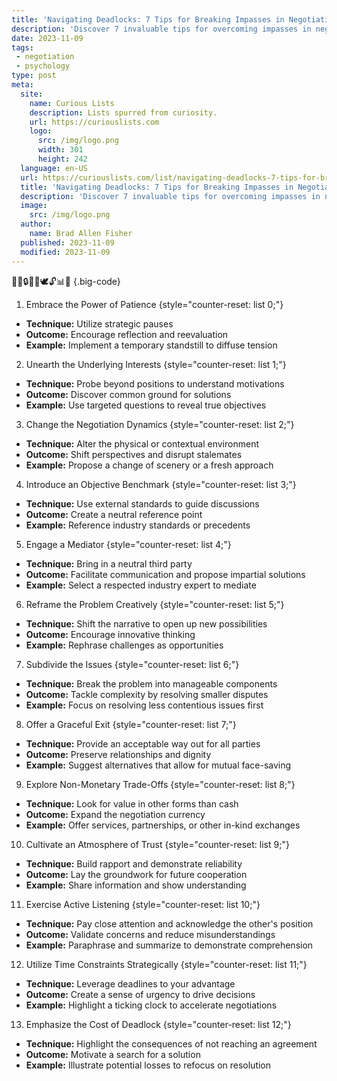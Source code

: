 ```yaml
---
title: 'Navigating Deadlocks: 7 Tips for Breaking Impasses in Negotiations'
description: 'Discover 7 invaluable tips for overcoming impasses in negotiations. Unlock effective strategies to navigate deadlocks and achieve successful outcomes.'
date: 2023-11-09
tags:
 - negotiation
 - psychology
type: post
meta:
  site:
    name: Curious Lists
    description: Lists spurred from curiosity.
    url: https://curiouslists.com
    logo:
      src: /img/logo.png
      width: 301
      height: 242
  language: en-US
  url: https://curiouslists.com/list/navigating-deadlocks-7-tips-for-breaking-impasses-in-negotiations
  title: 'Navigating Deadlocks: 7 Tips for Breaking Impasses in Negotiations'
  description: 'Discover 7 invaluable tips for overcoming impasses in negotiations. Unlock effective strategies to navigate deadlocks and achieve successful outcomes.'
  image:
    src: /img/logo.png
  author:
    name: Brad Allen Fisher
  published: 2023-11-09
  modified: 2023-11-09
---
```



🤝🔄🔒👥💡🕊️🔓📊📝 {.big-code}

1. Embrace the Power of Patience {style="counter-reset: list 0;"}
  - **Technique:** Utilize strategic pauses
  - **Outcome:** Encourage reflection and reevaluation
  - **Example:** Implement a temporary standstill to diffuse tension

2. Unearth the Underlying Interests {style="counter-reset: list 1;"}
  - **Technique:** Probe beyond positions to understand motivations
  - **Outcome:** Discover common ground for solutions
  - **Example:** Use targeted questions to reveal true objectives

3. Change the Negotiation Dynamics {style="counter-reset: list 2;"}
  - **Technique:** Alter the physical or contextual environment
  - **Outcome:** Shift perspectives and disrupt stalemates
  - **Example:** Propose a change of scenery or a fresh approach

4. Introduce an Objective Benchmark {style="counter-reset: list 3;"}
  - **Technique:** Use external standards to guide discussions
  - **Outcome:** Create a neutral reference point
  - **Example:** Reference industry standards or precedents

5. Engage a Mediator {style="counter-reset: list 4;"}
  - **Technique:** Bring in a neutral third party
  - **Outcome:** Facilitate communication and propose impartial solutions
  - **Example:** Select a respected industry expert to mediate

6. Reframe the Problem Creatively {style="counter-reset: list 5;"}
  - **Technique:** Shift the narrative to open up new possibilities
  - **Outcome:** Encourage innovative thinking
  - **Example:** Rephrase challenges as opportunities

7. Subdivide the Issues {style="counter-reset: list 6;"}
  - **Technique:** Break the problem into manageable components
  - **Outcome:** Tackle complexity by resolving smaller disputes
  - **Example:** Focus on resolving less contentious issues first

8. Offer a Graceful Exit {style="counter-reset: list 7;"}
  - **Technique:** Provide an acceptable way out for all parties
  - **Outcome:** Preserve relationships and dignity
  - **Example:** Suggest alternatives that allow for mutual face-saving

9. Explore Non-Monetary Trade-Offs {style="counter-reset: list 8;"}
  - **Technique:** Look for value in other forms than cash
  - **Outcome:** Expand the negotiation currency
  - **Example:** Offer services, partnerships, or other in-kind exchanges

10. Cultivate an Atmosphere of Trust {style="counter-reset: list 9;"}
  - **Technique:** Build rapport and demonstrate reliability
  - **Outcome:** Lay the groundwork for future cooperation
  - **Example:** Share information and show understanding

11. Exercise Active Listening {style="counter-reset: list 10;"}
  - **Technique:** Pay close attention and acknowledge the other's position
  - **Outcome:** Validate concerns and reduce misunderstandings
  - **Example:** Paraphrase and summarize to demonstrate comprehension

12. Utilize Time Constraints Strategically {style="counter-reset: list 11;"}
  - **Technique:** Leverage deadlines to your advantage
  - **Outcome:** Create a sense of urgency to drive decisions
  - **Example:** Highlight a ticking clock to accelerate negotiations

13. Emphasize the Cost of Deadlock {style="counter-reset: list 12;"}
  - **Technique:** Highlight the consequences of not reaching an agreement
  - **Outcome:** Motivate a search for a solution
  - **Example:** Illustrate potential losses to refocus on resolution